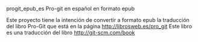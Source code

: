 progit_epub_es Pro-git en español en formato epub

Este proyecto tiene la intención de convertir a formato epub la traducción del libro Pro-Git que está en la página http://librosweb.es/pro_git Este libro es una traducción del libro http://git-scm.com/book
